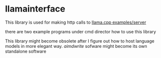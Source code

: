 # llamainterface

This library is used for making http calls to [llama.cpp  examples/server](https://github.com/ggerganov/llama.cpp/tree/master/examples/server)

there are two example programs under cmd director how to use this library

This library might become obsolete after I figure out how to host language models in more elegant way. *aimdwrite* sofware might become its own standalone software
